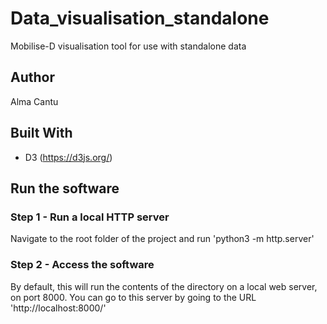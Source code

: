 # Data_visualisation_standalone

Mobilise-D visualisation tool for use with standalone data

## Author

Alma Cantu

## Built With

- D3 (https://d3js.org/)

## Run the software

### Step 1 - Run a local HTTP server

Navigate to the root folder of the project and run
'python3 -m http.server'

### Step 2 - Access the software

By default, this will run the contents of the directory on a local web server, on port 8000. You can go to this server by going to the URL
'http://localhost:8000/'
